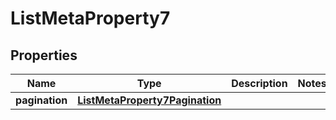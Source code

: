 

# ListMetaProperty7


## Properties

| Name | Type | Description | Notes |
|------------ | ------------- | ------------- | -------------|
|**pagination** | [**ListMetaProperty7Pagination**](ListMetaProperty7Pagination.md) |  |  |



